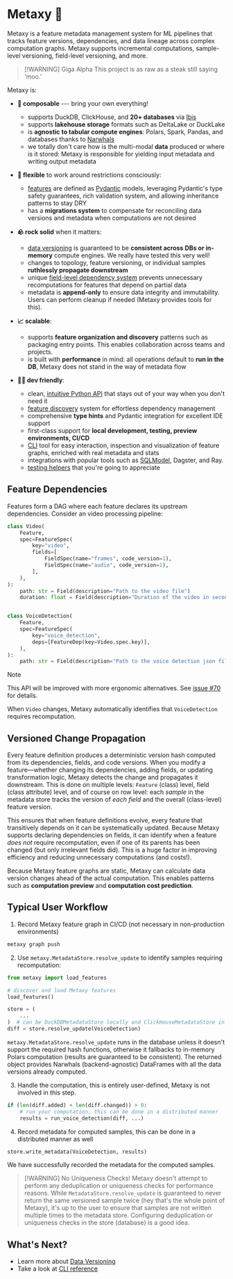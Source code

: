 # Metaxy 🌌

Metaxy is a feature metadata management system for ML pipelines that tracks feature versions, dependencies, and data lineage across complex computation graphs. Metaxy supports incremental computations, sample-level versioning, field-level versioning, and more.

> [!WARNING] Giga Alpha
> This project is as raw as a steak still saying ‘moo.’

Metaxy is:

- **🧩 composable** --- bring your own everything!

  - supports DuckDB, ClickHouse, and **20+ databases** via [Ibis](https://ibis-project.org/)
  - supports **lakehouse storage** formats such as DeltaLake or DuckLake
  - is **agnostic to tabular compute engines**: Polars, Spark, Pandas, and databases thanks to [Narwhals](https://narwhals-dev.github.io/narwhals/)
  - we totally don't care how is the multi-modal **data** produced or where is it stored: Metaxy is responsible for yielding input metadata and writing output metadata

- **🤸 flexible** to work around restrictions consciously:

  - [features](./learn/feature-definitions.md) are defined as [Pydantic](https://docs.pydantic.dev/latest/) models, leveraging Pydantic's type safety guarantees, rich validation system, and allowing inheritance patterns to stay DRY
  - has a **migrations system** to compensate for reconciling data versions and metadata when computations are not desired

- **🪨 rock solid** when it matters:

  - [data versioning](./learn/data-versioning.md) is guaranteed to be **consistent across DBs or in-memory** compute engines. We really have tested this very well!
  - changes to topology, feature versioning, or individual samples **ruthlessly propagate downstream**
  - unique [field-level dependency system](./learn/feature-definitions.md#field-level-dependencies) prevents unnecessary recomputations for features that depend on partial data
  - metadata is **append-only** to ensure data integrity and immutability. Users can perform cleanup if needed (Metaxy provides tools for this).

- **📈 scalable**:

  - supports **feature organization and discovery** patterns such as packaging entry points. This enables collaboration across teams and projects.
  - is built with **performance** in mind: all operations default to **run in the DB**, Metaxy does not stand in the way of metadata flow

- **🧑‍💻 dev friendly**:

  - clean, [intuitive Python API](./learn/feature-definitions.md#syntactic-sugar) that stays out of your way when you don't need it
  - [feature discovery](./learn/feature-discovery.md) system for effortless dependency management
  - comprehensive **type hints** and Pydantic integration for excellent IDE support
  - first-class support for **local development, testing, preview environments, CI/CD**
  - [CLI](./reference/cli.md) tool for easy interaction, inspection and visualization of feature graphs, enriched with real metadata and stats
  - integrations with popular tools such as [SQLModel](./learn/integrations/sqlmodel.md), Dagster, and Ray.
  - [testing helpers](./learn/testing.md) that you're going to appreciate

## Feature Dependencies

Features form a DAG where each feature declares its upstream dependencies. Consider an video processing pipeline:

```python
class Video(
    Feature,
    spec=FeatureSpec(
        key="video",
        fields=[
            FieldSpec(name="frames", code_version=1),
            FieldSpec(name="audio", code_version=1),
        ],
    ),
):
    path: str = Field(description="Path to the video file")
    duration: float = Field(description="Duration of the video in seconds")


class VoiceDetection(
    Feature,
    spec=FeatureSpec(
        key="voice_detection",
        deps=[FeatureDep(key=Video.spec.key)],
    ),
):
    path: str = Field(description="Path to the voice detection json file")
```

> [!NOTE]
> This API will be improved with more ergonomic alternatives.
> See [issue #70](https://github.com/anam-org/metaxy/issues/70) for details.

When `Video` changes, Metaxy automatically identifies that `VoiceDetection` requires recomputation.

## Versioned Change Propagation

Every feature definition produces a deterministic version hash computed from its dependencies, fields, and code versions. When you modify a feature—whether changing its dependencies, adding fields, or updating transformation logic, Metaxy detects the change and propagates it downstream. This is done on multiple levels: `Feature` (class) level, field (class attribute) level, and of course on row level: each _sample_ in the metadata store tracks the version of _each field_ and the overall (class-level) feature version.

This ensures that when feature definitions evolve, every feature that transitively depends on it can be systematically updated. Because Metaxy supports declaring dependencies on fields, it can identify when a feature _does not_ require recomputation, even if one of its parents has been changed (but only irrelevant fields did). This is a huge factor in improving efficiency and reducing unnecessary computations (and costs!).

Because Metaxy feature graphs are static, Metaxy can calculate data version changes ahead of the actual computation. This enables patterns such as **computation preview** and **computation cost prediction**.

## Typical User Workflow

1. Record Metaxy feature graph in CI/CD (not necessary in non-production environments)

```bash
metaxy graph push
```

2. Use `metaxy.MetadataStore.resolve_update` to identify samples requiring recomputation:

```py
from metaxy import load_features

# discover and load Metaxy features
load_features()

store = (
    ...
)  # can be DuckDBMetadataStore locally and ClickHouseMetadataStore in production
diff = store.resolve_update(VoiceDetection)
```

`metaxy.MetadataStore.resolve_update` runs in the database unless it doesn't support the required hash functions, otherwise it fallbacks to in-memory Polars computation (results are guaranteed to be consistent). The returned object provides Narwhals (backend-agnostic) DataFrames with all the data versions already computed.

3. Handle the computation, this is entirely user-defined, Metaxy is not involved in this step.

```py
if (len(diff.added) + len(diff.changed)) > 0:
    # run your computation, this can be done in a distributed manner
    results = run_voice_detection(diff, ...)
```

4. Record metadata for computed samples, this can be done in a distributed manner as well

```py
store.write_metadata(VoiceDetection, results)
```

We have successfully recorded the metadata for the computed samples.

> [!WARNING] No Uniqueness Checks!
> Metaxy doesn't attempt to perform any deduplication or uniqueness checks for performance reasons. While `MetadataStore.resolve_update` is guaranteed to never return the same versioned sample twice (hey that's the whole point of Metaxy), it's up to the user to ensure that samples are not written multiple times to the metadata store. Configuring deduplication or uniqueness checks in the store (database) is a good idea.

## What's Next?

- Learn more about [Data Versioning](./learn/data-versioning.md)
- Take a look at [CLI reference](./reference/cli.md)
